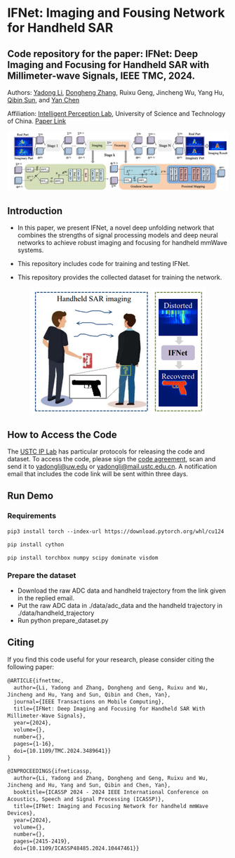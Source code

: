 
# IFNet: Imaging and Fousing Network for Handheld SAR

## Code repository for the paper: IFNet: Deep Imaging and Focusing for Handheld SAR with Millimeter-wave Signals, IEEE TMC, 2024.

Authors: [Yadong Li](https://yadongli.com), [Dongheng Zhang](http://staff.ustc.edu.cn/~dongheng/), Ruixu Geng, Jincheng Wu, Yang Hu, [Qibin Sun](https://ustc-ip-lab.github.io/authors/qibinsun/), and [Yan Chen](https://ustc-ip-lab.github.io/authors/yanchen/)

Affiliation: [Intelligent Perception Lab](https://ustc-ip-lab.github.io/), University of Science and Technology of China. [Paper Link](https://arxiv.org/pdf/2405.02023)
  
<div align=center>
    <img src="https://github.com/leeyadong/IFNet/blob/f9cfb7666bbdcf027150f05866e8c71b869427aa/figures/method_tmc.jpg" alt="method" width="900" />
</div>


## Introduction

- In this paper, we present IFNet, a novel deep unfolding network that combines the strengths of signal processing models and deep neural networks
to achieve robust imaging and focusing for handheld mmWave systems. 

- This repository includes code for training and testing IFNet.
  
- This repository provides the collected dataset for training the network.

<div align=center>
    <img src="https://github.com/leeyadong/IFNet/blob/23c1d7d95c5d7d9f073f19b08d7bae88ddc6d4af/figures/overview_ifnet_tmc.jpg" alt="method" width="400" />
</div>


## How to Access the Code

The [USTC IP Lab](https://ustc-ip-lab.github.io/) has particular protocols for releasing the code and dataset. To access the code, please sign the [code agreement](IPLabCodeAgreementIFNet.pdf), scan and send it to yadongli@uw.edu or yadongli@mail.ustc.edu.cn. A notification email that includes the code link will be sent within three days.

## Run Demo
### Requirements
```
pip3 install torch --index-url https://download.pytorch.org/whl/cu124
```
```
pip install cython
```
```
pip install torchbox numpy scipy dominate visdom
```
### Prepare the dataset
- Download the raw ADC data and handheld trajectory from the link given in the replied email.
- Put the raw ADC data in ./data/adc_data and the handheld trajectory in ./data/handheld_trajectory
- Run python prepare_dataset.py


## Citing
If you find this code useful for your research, please consider citing the following paper:
```
@ARTICLE{ifnettmc,
  author={Li, Yadong and Zhang, Dongheng and Geng, Ruixu and Wu, Jincheng and Hu, Yang and Sun, Qibin and Chen, Yan},
  journal={IEEE Transactions on Mobile Computing}, 
  title={IFNet: Deep Imaging and Focusing for Handheld SAR With Millimeter-Wave Signals}, 
  year={2024},
  volume={},
  number={},
  pages={1-16},
  doi={10.1109/TMC.2024.3489641}}
}
```
```
@INPROCEEDINGS{ifneticassp,
  author={Li, Yadong and Zhang, Dongheng and Geng, Ruixu and Wu, Jincheng and Hu, Yang and Sun, Qibin and Chen, Yan},
  booktitle={ICASSP 2024 - 2024 IEEE International Conference on Acoustics, Speech and Signal Processing (ICASSP)}, 
  title={IFNet: Imaging and Focusing Network for handheld mmWave Devices}, 
  year={2024},
  volume={},
  number={},
  pages={2415-2419},
  doi={10.1109/ICASSP48485.2024.10447461}}

```

